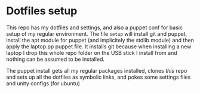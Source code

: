 Dotfiles setup
==============

This repo has my dotfiles and settings, and also a puppet conf for basic setup of my regular environment. The file `setup` will install git and puppet, install the apt module for puppet (and implicitely the stdlib module) and then apply the laptop.pp puppet file. It installs git because when installing a new laptop I drop this whole repo folder on the USB stick I install from and nothing can be assumed to be installed.

The puppet install gets all my regular packages installed, clones _this_ repo and sets up all the dotfiles as symbolic links, and pokes some settings files and unity configs (for ubuntu)
